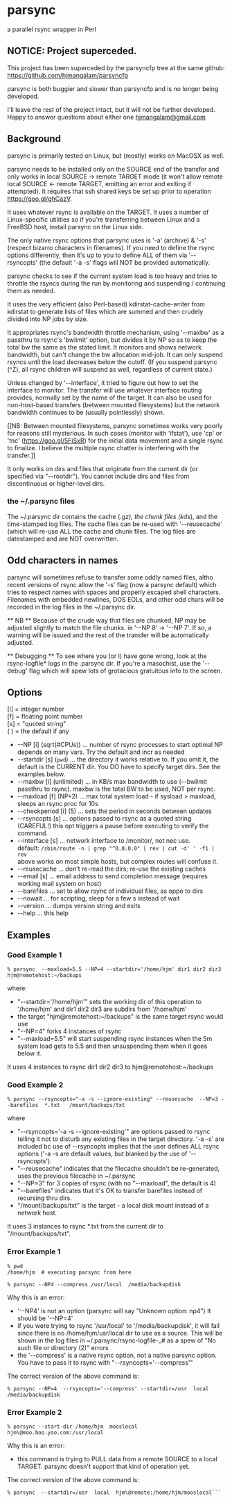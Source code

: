 # parsync
a parallel rsync wrapper in Perl

## NOTICE: Project superceded.
 
This project has been superceded by the parsyncfp tree at the same 
github: <https://github.com/hjmangalam/parsyncfp>

parsync is both buggier and slower than parsyncfp and is no longer being developed.

I'll leave the rest of the project intact, but it will not be further developed.
Happy to answer questions about either one <hjmangalam@gmail.com>

## Background
parsync is primarily tested on Linux, but (mostly) works on MacOSX
as well.

parsync needs to be installed only on the SOURCE end of the 
transfer and only works in local SOURCE -> remote TARGET mode 
(it won't allow remote local SOURCE <- remote TARGET, emitting an 
error and exiting if attempted). It requires that ssh shared keys be
set up prior to operation <https://goo.gl/ghCazV>.

It uses whatever rsync is available on the TARGET.  It uses a number 
of Linux-specific utilities so if you're transferring between Linux 
and a FreeBSD host, install parsync on the Linux side. 

The only native rsync options that parsync uses is '-a' (archive) &
'-s' (respect bizarro characters in filenames).  If you need to define 
the rsync options differently, then it's up to you to define ALL of 
them via '--rsyncopts' (the default '-a -s' flags will NOT be provided 
automatically.

parsync checks to see if the current system load is too heavy and tries
to throttle the rsyncs during the run by monitoring and suspending / 
continuing them as needed.

It uses the very efficient (also Perl-based) kdirstat-cache-writer
from kdirstat to generate lists of files which are summed and then
crudely divided into NP jobs by size.

It appropriates rsync's bandwidth throttle mechanism, using '--maxbw'
as a passthru to rsync's 'bwlimit' option, but divides it by NP so
as to keep the total bw the same as the stated limit.  It monitors and
shows network bandwidth, but can't change the bw allocation mid-job.
It can only suspend rsyncs until the load decreases below the cutoff.
(If you suspend parsync (^Z), all rsync children will suspend as well,
regardless of current state.)

Unless changed by '--interface', it tried to figure out how to set the 
interface to monitor.  The transfer will use whatever interface routing 
provides, normally set by the name of the target.  It can also be used for 
non-host-based transfers (between mounted filesystems) but the network 
bandwidth continues to be (usually pointlessly) shown.

[[NB: Between mounted filesystems, parsync sometimes works very poorly for
reasons still mysterious.  In such cases (monitor with 'ifstat'), use 'cp'
or 'tnc' (https://goo.gl/5FiSxR) for the initial data movement and a single
rsync to finalize.  I believe the multiple rsync chatter is interfering with 
the transfer.]]

It only works on dirs and files that originate from the current dir (or
specified via "--rootdir").  You cannot include dirs and files from
discontinuous or higher-level dirs.

### the ~/.parsync files 
The ~/.parsync dir contains the cache (*.gz), the chunk files (kds*), and the
time-stamped log files. The cache files can be re-used with '--reusecache'
(which will re-use ALL the cache and chunk files.  The log files are
datestamped and are NOT overwritten.

## Odd characters in names
parsync will sometimes refuse to transfer some oddly named files, altho 
recent versions of rsync allow the '-s' flag (now a parsync default) 
which tries to respect names with spaces and properly escaped shell 
characters.  Filenames with embedded newlines, DOS EOLs, and other 
odd chars will be recorded in the log files in the ~/.parsync dir.

** NB **
Because of the crude way that files are chunked, NP may be
adjusted slightly to match the file chunks. ie '--NP 8' -> '--NP 7'. 
If so, a warning will be issued and the rest of the transfer will be 
automatically adjusted.

** Debugging **
To see where you (or I) have gone wrong, look at the 
rsync-logfile\* logs in the .parsync dir.  If you're a masochist, use
the '--debug' flag which will spew lots of grotacious gratuitous info
to the screen.

## Options

[i] = integer number<br>
[f] = floating point number<br>
[s] = "quoted string"<br>
( ) = the default if any<br>


- --NP [i] (sqrt(#CPUs)) ... number of rsync processes to start optimal NP depends on many vars.  Try the default and incr as needed
- --startdir [s] (`pwd`) ... the directory it works relative to. If you omit it, the default is the CURRENT dir. You DO have to specify target dirs.  See the examples below.
- --maxbw [i] (unlimited) ... in KB/s max bandwidth to use (--bwlimit passthru to rsync). maxbw is the total BW to be used, NOT per rsync.
- --maxload [f] (NP+2)  ... max total system load - if sysload > maxload, sleeps an rsync proc for 10s
- --checkperiod [i] (5) ... sets the period in seconds between updates
- --rsyncopts [s] ... options passed to rsync as a quoted string (CAREFUL!) this opt triggers a pause before executing to verify the command.
- --interface [s] ... network interface to /monitor/, not nec use.<br>
    default: `/sbin/route -n | grep "^0.0.0.0" | rev | cut -d' ' -f1 | rev`<br>
    above works on most simple hosts, but complex routes will confuse it.<br>
- --reusecache ... don't re-read the dirs; re-use the existing caches
- --email [s] ... email address to send completion message (requires working mail system on host)
- --barefiles ... set to allow rsync of individual files, as oppo to dirs
- --nowait  ... for scripting, sleep for a few s instead of wait
- --version ... dumps version string and exits
- --help ... this help

## Examples

### Good Example 1
```% parsync  --maxload=5.5 --NP=4 --startdir='/home/hjm' dir1 dir2 dir3 hjm@remotehost:~/backups```

where:

- "--startdir='/home/hjm'" sets the working dir of this operation to '/home/hjm' and dir1 dir2 dir3 are subdirs from '/home/hjm'
- the target "hjm\@remotehost:~/backups" is the same target rsync would use
- "--NP=4" forks 4 instances of rsync
- "--maxload=5.5" will start suspending rsync instances when the 5m system load gets to 5.5 and then unsuspending them when it goes below it.

It uses 4 instances to rsync dir1 dir2 dir3 to hjm@remotehost:~/backups

###  Good Example 2
```% parsync --rsyncopts="-a -s --ignore-existing" --reusecache  --NP=3 --barefiles  *.txt   /mount/backups/txt```

where
-  "--rsyncopts='-a -s --ignore-existing'" are options passed to rsync
     telling it not to disturb any existing files in the target directory.
     '-a -s' are included bc use of --rsyncopts implies that the user
     defines ALL rsync options ('-a -s are default values, but blanked by
     the use of '--rsyncopts').
- "--reusecache" indicates that the filecache shouldn't be re-generated,
    uses the previous filecache in ~/.parsync
- "--NP=3" for 3 copies of rsync (with no "--maxload", the default is 4)
- "--barefiles" indicates that it's OK to transfer barefiles instead of
    recursing thru dirs.
- "/mount/backups/txt" is the target - a local disk mount instead of a network host.

It uses 3 instances to rsync *.txt from the current dir to "/mount/backups/txt".


### Error Example 1

```
% pwd
/home/hjm  # executing parsync from here

% parsync --NP4 --compress /usr/local  /media/backupdisk
```

Why this is an error:

- '--NP4' is not an option (parsync will say "Unknown option: np4")
    It should be '--NP=4'
- if you were trying to rsync '/usr/local' to '/media/backupdisk', 
    it will fail since there is no /home/hjm/usr/local dir to use as 
    a source. This will be shown in the log files in 
    ~/.parsync/rsync-logfile-<datestamp>_#
    as a spew of "No such file or directory (2)" errors
- the '--compress' is a native rsync option, not a native parsync option.
    You have to pass it to rsync with "--rsyncopts='--compress'"

The correct version of the above command is:

```% parsync --NP=4  --rsyncopts='--compress' --startdir=/usr  local  /media/backupdisk```

### Error Example 2
```% parsync --start-dir /home/hjm  mooslocal  hjm\@moo.boo.yoo.com:/usr/local```

Why this is an error:

- this command is trying to PULL data from a remote SOURCE to a 
    local TARGET.  parsync doesn't support that kind of operation yet.
    
The correct version of the above command is:

```# ssh to hjm\@moo, install parsync, then:
% parsync  --startdir=/usr  local  hjm\@remote:/home/hjm/mooslocal```
